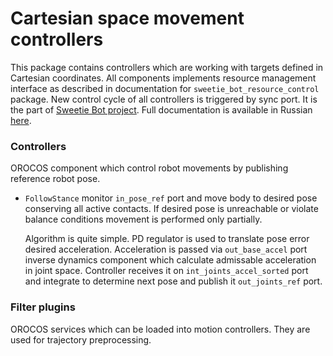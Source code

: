 Cartesian space movement controllers
================================

This package contains controllers which are working with targets defined in Cartesian coordinates.
All components implements resource management interface as described in documentation for `sweetie_bot_resource_control` package.
New control cycle of all controllers is triggered by sync port.
It is the part of [Sweetie Bot project](sweetiebot.net).  Full documentation 
is available in Russian [here](https://gitlab.com/sweetie-bot/sweetie_doc/wikis/components-gait).

### Controllers

OROCOS component which control robot movements by publishing reference robot pose.

* `FollowStance` monitor `in_pose_ref` port and move body to desired pose conserving all active contacts.
    If desired pose is unreachable or violate balance conditions movement is performed only partially.

    Algorithm is quite simple. PD regulator is used to translate pose error desired acceleration. 
    Acceleration is passed via `out_base_accel` port inverse dynamics component which calculate admissable acceleration 
    in joint space. Controller receives it on `int_joints_accel_sorted` port and integrate to determine 
    next pose and publish it `out_joints_ref` port.


### Filter plugins

OROCOS services which can be loaded into motion controllers. They are used for trajectory preprocessing.


